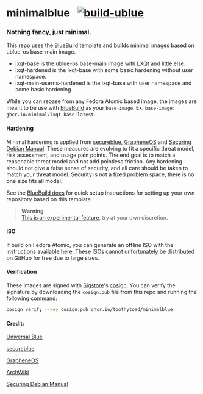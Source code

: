 # minimalblue &nbsp; [![build-ublue](https://github.com/minimalblue/minimalblue/actions/workflows/build.yml/badge.svg)](https://github.com/minimalblue/minimalblue/actions/workflows/build.yml)

### Nothing fancy, just minimal.



This repo uses the [BlueBuild](https://blue-build.org/) template and builds minimal images based on ublue-os base-main image.

- lxqt-base is the ublue-os base-main image with LXQt and little else.
- lxqt-hardened is the lxqt-base with some basic hardening without user namespace.
- lxqt-main-userns-hardened is the lxqt-base with user namespace and some basic hardening.

While you can rebase from any Fedora Atomic based image, the images are meant to be use with [BlueBuild](https://blue-build.org/how-to/setup/) as your `base-image`. Ex: ```base-image: ghcr.io/minimal/lxqt-base:latest```.

#### Hardening

Minimal hardening is applied from [secureblue](https://github.com/secureblue/secureblue), [GrapheneOS](https://github.com/GrapheneOS/infrastructure) and [Securing Debian Manual](https://www.debian.org/doc/manuals/securing-debian-manual/index.en.html).  These measures are evolving to fit a specific threat model, risk assessment, and usage pain points. The end goal is to match a reasonable threat model and not add pointless friction. Any hardening should not give a false sense of security, and all care should be taken to match your threat model. Security is not a fixed problem space, there is no one size fits all model.

See the [BlueBuild docs](https://blue-build.org/how-to/setup/) for quick setup instructions for setting up your own repository based on this template.

> **Warning**  
> [This is an experimental feature](https://www.fedoraproject.org/wiki/Changes/OstreeNativeContainerStable), try at your own discretion.

#### ISO

If build on Fedora Atomic, you can generate an offline ISO with the instructions available [here](https://blue-build.org/learn/universal-blue/#fresh-install-from-an-iso). These ISOs cannot unfortunately be distributed on GitHub for free due to large sizes.

#### Verification

These images are signed with [Sigstore](https://www.sigstore.dev/)'s [cosign](https://github.com/sigstore/cosign). You can verify the signature by downloading the `cosign.pub` file from this repo and running the following command:

```bash
cosign verify --key cosign.pub ghcr.io/toothytoad/minimalblue
```

#### Credit:

[Universal Blue](https://universal-blue.org/)

[secureblue](https://github.com/secureblue/secureblue)

[GrapheneOS](https://github.com/GrapheneOS/infrastructure)

[ArchWiki](https://wiki.archlinux.org/title/Main_page)

[Securing Debian Manual](https://www.debian.org/doc/manuals/securing-debian-manual/index.en.html)
